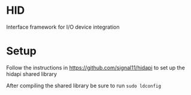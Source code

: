 # HID
Interface framework for I/O device integration


# Setup

Follow the instructions in https://github.com/signal11/hidapi to set up the hidapi shared library

After compiling the shared library be sure to run `sudo ldconfig` 

